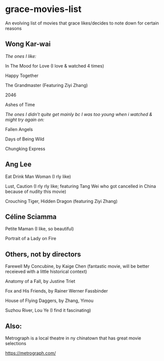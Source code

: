 # grace-movies-list
An evolving list of movies that grace likes/decides to note down for certain reasons

## Wong Kar-wai
*The ones I like:*

In The Mood for Love (I love & watched 4 times)

Happy Together

The Grandmaster (Featuring Ziyi Zhang)

2046

Ashes of Time

*The ones I didn’t quite get mainly bc I was too young when i watched & might try again on:*

Fallen Angels

Days of Being Wild

Chungking Express


## Ang Lee

Eat Drink Man Woman (I rly like)

Lust, Caution (I rly rly like; featuring Tang Wei who got cancelled in China because of nudity this movie)

Crouching Tiger, Hidden Dragon (featuring Ziyi Zhang)


## Céline Sciamma

Petite Maman (I like, so beautiful)

Portrait of a Lady on Fire


## Others, not by directors

Farewell My Concubine, by Kaige Chen (fantastic movie, will be better receieved with a little historical context)

Anatomy of a Fall, by Justine Triet

Fox and His Friends, by Rainer Werner Fassbinder

House of Flying Daggers, by Zhang, Yimou

Suzhou River, Lou Ye (I find it fascinating)



## Also:
Metrograph is a local theatre in ny chinatown that has great movie selections

https://metrograph.com/


